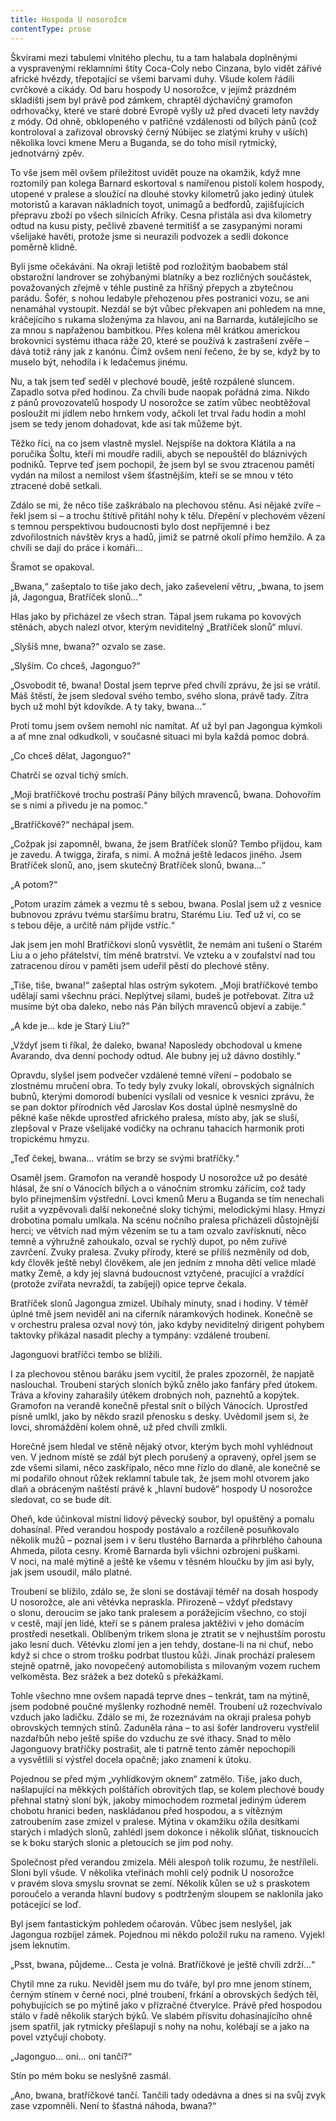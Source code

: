 ```yaml
---
title: Hospoda U nosorožce
contentType: prose
---
```


Škvírami mezi tabulemi vlnitého plechu, tu a tam halabala doplněnými a vyspravenými reklamními štíty Coca-Coly nebo Cinzana, bylo vidět zářivé africké hvězdy, třepotající se všemi barvami duhy. Všude kolem řádili cvrčkové a cikády. Od baru hospody U nosorožce, v jejímž prázdném skladišti jsem byl právě pod zámkem, chraptěl dýchavičný gramofon odrhovačky, které ve staré dobré Evropě vyšly už před dvaceti lety navždy z módy. Od ohně, obklopeného v patřičné vzdálenosti od bílých pánů (což kontroloval a zařizoval obrovský černý Núbijec se zlatými kruhy v uších) několika lovci kmene Meru a Buganda, se do toho mísil rytmický, jednotvárný zpěv.

To vše jsem měl ovšem příležitost uvidět pouze na okamžik, když mne roztomilý pan kolega Barnard eskortoval s namířenou pistolí kolem hospody, utopené v pralese a sloužící na dlouhé stovky kilometrů jako jediný útulek motoristů a karavan nákladních toyot, unimagů a bedfordů, zajišťujících přepravu zboží po všech silnicích Afriky. Cesna přistála asi dva kilometry odtud na kusu pisty, pečlivě zbavené termitišť a se zasypanými norami všelijaké havěti, protože jsme si neurazili podvozek a sedli dokonce poměrně klidně.

Byli jsme očekáváni. Na okraji letiště pod rozložitým baobabem stál obstarožní landrover se zohýbanými blatníky a bez rozličných součástek, považovaných zřejmě v téhle pustině za hříšný pře­pych a zbytečnou parádu. Šofér, s nohou ledabyle přehozenou přes postranici vozu, se ani nenamáhal vystoupit. Nezdál se být vůbec překvapen ani pohledem na mne, kráčejícího s rukama složenýma za hlavou, ani na Barnarda, kutálejícího se za mnou s napřaženou bambitkou. Přes kolena měl krátkou americkou brokovnici systému ithaca ráže 20, které se používá k zastrašení zvěře – dává totiž rány jak z kanónu. Čímž ovšem není řečeno, že by se, když by to muselo být, nehodila i k ledačemus jinému.

Nu, a tak jsem teď seděl v plechové boudě, ještě rozpálené sluncem. Zapadlo sotva před hodinou. Za chvíli bude naopak pořádná zima. Nikdo z pánů provozovatelů hospody U nosorožce se zatím vůbec neobtěžoval posloužit mi jídlem nebo hrnkem vody, ačkoli let trval řadu hodin a mohl jsem se tedy jenom dohadovat, kde asi tak můžeme být.

Těžko říci, na co jsem vlastně myslel. Nejspíše na doktora Klátila a na poručíka Šoltu, kteří mi moudře radili, abych se nepouštěl do bláznivých podniků. Teprve teď jsem pochopil, že jsem byl se svou ztracenou pamětí vydán na milost a nemilost všem šťastnějším, kteří se se mnou v této ztracené době setkali.

Zdálo se mi, že něco tiše zaškrábalo na plechovou stěnu. Asi nějaké zvíře – řekl jsem si – a trochu štítivě přitáhl nohy k tělu. Dřepění v plechovém vězení s temnou perspektivou budoucnosti bylo dost nepříjemné i bez zdvořilostních návštěv krys a hadů, jimiž se patrně okolí přímo hemžilo. A za chvíli se dají do práce i komáři…

Šramot se opakoval.

„Bwana,“ zašeptalo to tiše jako dech, jako zaševelení větru, „bwana, to jsem já, Jagongua, Bratříček slonů…“

Hlas jako by přicházel ze všech stran. Tápal jsem rukama po kovových stěnách, abych nalezl otvor, kterým neviditelný „Bratříček slonů“ mluví.

„Slyšíš mne, bwana?“ ozvalo se zase.

„Slyším. Co chceš, Jagonguo?“

„Osvobodit tě, bwana! Dostal jsem teprve před chvílí zprávu, že jsi se vrátil. Máš štěstí, že jsem sledoval svého tembo, svého slona, právě tady. Zítra bych už mohl být kdovíkde. A ty taky, bwana…“

Proti tomu jsem ovšem nemohl nic namítat. Ať už byl pan Ja­gongua kýmkoli a ať mne znal odkudkoli, v současné situaci mi byla každá pomoc dobrá.

„Co chceš dělat, Jagonguo?“

Chatrčí se ozval tichý smích.

„Moji bratříčkové trochu postraší Pány bílých mravenců, bwana. Dohovořím se s nimi a přivedu je na pomoc.“

„Bratříčkové?“ nechápal jsem.

„Cožpak jsi zapomněl, bwana, že jsem Bratříček slonů? Tembo přijdou, kam je zavedu. A twigga, žirafa, s nimi. A možná ještě ledacos jiného. Jsem Bratříček slonů, ano, jsem skutečný Bratříček slonů, bwana…“

„A potom?“

„Potom urazím zámek a vezmu tě s sebou, bwana. Poslal jsem už z vesnice bubnovou zprávu tvému staršímu bratru, Starému Liu. Teď už ví, co se s tebou děje, a určitě nám přijde vstříc.“

Jak jsem jen mohl Bratříčkovi slonů vysvětlit, že nemám ani tušení o Starém Liu a o jeho přátelství, tím méně bratrství. Ve vzteku a v zoufalství nad tou zatracenou dírou v paměti jsem udeřil pěstí do plechové stěny.

„Tiše, tiše, bwana!“ zašeptal hlas ostrým sykotem. „Moji bratříčkové tembo udělají sami všechnu práci. Neplýtvej silami, budeš je potřebovat. Zítra už musíme být oba daleko, nebo nás Pán bílých mravenců objeví a zabije.“

„A kde je… kde je Starý Liu?“

„Vždyť jsem ti říkal, že daleko, bwana! Naposledy obchodoval u kmene Avarando, dva denní pochody odtud. Ale bubny jej už dávno dostihly.“

Opravdu, slyšel jsem podvečer vzdálené temné víření – podobalo se zlostnému mručení obra. To tedy byly zvuky lokalí, obrovských signálních bubnů, kterými domorodí bubeníci vysílali od vesnice k vesnici zprávu, že se pan doktor přírodních věd Jaroslav Kos dostal úplně nesmyslně do pěkné kaše někde uprostřed afrického pralesa, místo aby, jak se sluší, zlepšoval v Praze všelijaké vodičky na ochranu tahacích harmonik proti tropickému hmyzu.

„Teď čekej, bwana… vrátím se brzy se svými bratříčky.“

Osaměl jsem. Gramofon na verandě hospody U nosorožce už po desáté hlásal, že sní o Vánocích bílých a o vánočním stromku zářícím, což tady bylo přinejmenším výstřední. Lovci kmenů Meru a Buganda se tím nenechali rušit a vyzpěvovali další nekonečné sloky tichými, melodickými hlasy. Hmyzí drobotina pomalu umlkala. Na scénu nočního pralesa přicházeli důstojnější herci; ve větvích nad mým vězením se tu a tam ozvalo zavřísknutí, něco temně a výhružně zahoukalo, ozval se rychlý dupot, po něm zuřivé zavrčení. Zvuky pralesa. Zvuky přírody, které se příliš nezměnily od dob, kdy člověk ještě nebyl člověkem, ale jen jedním z mnoha dětí velice mladé matky Země, a kdy jej slavná budoucnost vztyčené, pracující a vraždící (protože zvířata nevraždí, ta zabíjejí) opice teprve čekala.

Bratříček slonů Jagongua zmizel. Ubíhaly minuty, snad i hodiny. V téměř úplné tmě jsem neviděl ani na ciferník náramkových hodinek. Konečně se v orchestru pralesa ozval nový tón, jako kdyby neviditelný dirigent pohybem taktovky přikázal nasadit plechy a tympány: vzdálené troubení.

Jagonguovi bratříčci tembo se blížili.

I za plechovou stěnou baráku jsem vycítil, že prales zpozorněl, že napjatě naslouchal. Troubení starých sloních býků znělo jako fanfáry před útokem. Tráva a křoviny zaharašily útěkem drobných noh, paznehtů a kopýtek. Gramofon na verandě konečně přestal snít o bílých Vánocích. Uprostřed písně umlkl, jako by někdo srazil přenosku s desky. Uvědomil jsem si, že lovci, shromáždění kolem ohně, už před chvílí zmlkli.

Horečně jsem hledal ve stěně nějaký otvor, kterým bych mohl vyhlédnout ven. V jednom místě se zdál být plech porušený a opravený, opřel jsem se zde všemi silami, něco zaskřípalo, něco mne řízlo do dlaně, ale konečně se mi podařilo ohnout růžek reklamní tabule tak, že jsem mohl otvorem jako dlaň a obráceným naštěstí právě k „hlavní budově“ hospody U nosorožce sledovat, co se bude dít.

Oheň, kde účinkoval místní lidový pěvecký soubor, byl opuštěný a pomalu dohasínal. Před verandou hospody postávalo a rozčileně posuňkovalo několik mužů – poznal jsem i v šeru tlustého Barnarda a přihrblého čahouna Ahmeda, pilota cesny. Kromě Barnarda byli všichni ozbrojeni puškami. V noci, na malé mýtině a ještě ke všemu v těsném hloučku by jim asi byly, jak jsem usoudil, málo platné.

Troubení se blížilo, zdálo se, že sloni se dostávají téměř na dosah hospody U nosorožce, ale ani větévka nepraskla. Přirozeně – vždyť představy o slonu, deroucím se jako tank pralesem a porážejícím všechno, co stojí v cestě, mají jen lidé, kteří se s pánem pralesa jaktěživi v jeho domácím prostředí nesetkali. Oblíbeným trikem slona je ztratit se v nejhustším porostu jako lesní duch. Větévku zlomí jen a jen tehdy, dostane-li na ni chuť, nebo když si chce o strom trošku podrbat tlustou kůži. Jinak prochází pralesem stejně opatrně, jako novopečený automobilista s milovaným vozem ruchem velkoměsta. Bez srážek a bez doteků s překážkami.

Tohle všechno mne ovšem napadá teprve dnes – tenkrát, tam na mýtině, jsem podobné poučné myšlenky rozhodně neměl. Troubení už rozechvívalo vzduch jako ladičku. Zdálo se mi, že rozeznávám na okraji pralesa pohyb obrovských temných stínů. Zaduněla rána – to asi šofér landroveru vystřelil nazdařbůh nebo ještě spíše do vzduchu ze své ithacy. Snad to mělo Jagonguovy bratříčky postrašit, ale ti patrně tento záměr nepochopili a vysvětlili si výstřel docela opačně; jako znamení k útoku.

Pojednou se před mým „vyhlídkovým oknem“ zatmělo. Tiše, jako duch, našlapující na měkkých polštářích obrovitých tlap, se kolem plechové boudy přehnal statný sloní býk, jakoby mimochodem rozmetal jediným úderem chobotu hranici beden, naskládanou před hospodou, a s vítězným zatroubením zase zmizel v pralese. Mýtina v okamžiku ožila desítkami starých i mladých slonů, zahlédl jsem dokonce i několik slůňat, tisknoucích se k boku starých slonic a pletoucích se jim pod nohy.

Společnost před verandou zmizela. Měli alespoň tolik rozumu, že nestříleli. Sloni byli všude. V několika vteřinách mohli celý podnik U nosorožce v pravém slova smyslu srovnat se zemí. Několik kůlen se už s praskotem poroučelo a veranda hlavní budovy s podtrženým sloupem se naklonila jako potácející se loď.

Byl jsem fantastickým pohledem očarován. Vůbec jsem neslyšel, jak Jagongua rozbíjel zámek. Pojednou mi někdo položil ruku na rameno. Vyjekl jsem leknutím.

„Psst, bwana, půjdeme… Cesta je volná. Bratříčkové je ještě chvíli zdrží…“

Chytil mne za ruku. Neviděl jsem mu do tváře, byl pro mne jenom stínem, černým stínem v černé noci, plné troubení, frkání a obrovských šedých těl, pohybujících se po mýtině jako v přízračné čtverylce. Právě před hospodou stálo v řadě několik starých býků. Ve slabém přísvitu dohasínajícího ohně jsem spatřil, jak rytmicky přešlapují s nohy na nohu, kolébají se a jako na povel vztyčují choboty.

„Jagonguo… oni… oni tančí?“

Stín po mém boku se neslyšně zasmál.

„Ano, bwana, bratříčkové tančí. Tančili tady odedávna a dnes si na svůj zvyk zase vzpomněli. Není to šťastná náhoda, bwana?“
